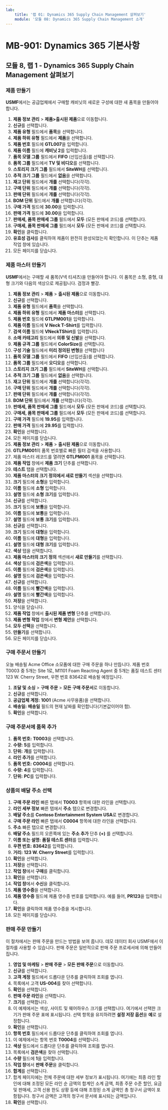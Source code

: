 ```yaml
---
lab:
    title: '랩 01: Dynamics 365 Supply Chain Management 살펴보기'
    module: '모듈 08: Dynamics 365 Supply Chain Management 소개'
---
```


# MB-901: Dynamics 365 기본사항 
## 모듈 8, 랩 1 - Dynamics 365 Supply Chain Management 살펴보기

### 제품 만들기

**USMF**에서는 공급업체에서 구매할 캐비닛의 새로운 구성에 대한 새 품목을 만들어야 합니다. 

1. **제품 정보 관리** > **제품>출시된 제품**으로 이동합니다.
1. **신규**를 선택합니다. 
1. **제품 유형** 필드에서 **품목**을 선택합니다.
1. **제품 하위 유형** 필드에서 **제품**을 선택합니다.
1. **제품 번호** 필드에 **GTL007**을 입력합니다.
1. **제품 이름** 필드에 **캐비닛 2**를 입력합니다. 
1. **품목 모델 그룹** 필드에서 **FIFO** (선입선출)를 선택합니다.
1. **품목 그룹** 필드에서 **TV 및 비디오**를 선택합니다.
1. **스토리지 크기 그룹** 필드에서 **SiteWH**를 선택합니다.
1. **추적 크기 그룹** 필드에서 **없음**을 선택합니다.
1. **재고 단위** 필드에서 **개를** 선택합니다(각각).
1. **구매 단위** 필드에서 **개를** 선택합니다(각각).
1. **판매 단위** 필드에서 **개를** 선택합니다(각각).
1. **BOM 단위** 필드에서 **개를** 선택합니다(각각).
1. **구매 가격** 필드에 **30.00**을 입력합니다.
1. **판매 가격** 필드에 **30.00**을 입력합니다.
1. **판매세, 품목 판매세 그룹** 필드에서 **모두** (모든 판매세 코드)를 선택합니다.
1. **구매세, 품목 판매세 그룹** 필드에서 **모두** (모든 판매세 코드)를 선택합니다.
1. **확인**을 클릭합니다.
1. **유효성 검사**를 클릭하여 제품이 완전히 완성되었는지 확인합니다. 이 단추는 제품 작업 창에 있습니다.
1. 모든 페이지를 닫습니다. 

### 제품 마스터 만들기

**USMF**에서는 구매할 새 품목(V넥 티셔츠)을 만들어야 합니다.  이 품목은 소형, 중형, 대형 크기와 다음의 색상으로 제공됩니다. 검정과 빨강.

1. **제품 정보 관리** > **제품** > **출시된 제품**으로 이동합니다.
1. **신규**를 선택합니다.
1. **제품 유형** 필드에서 **품목**을 선택합니다.
1. **제품 하위 유형** 필드에서 **제품 마스터**를 선택합니다.
1. **제품 번호** 필드에 **GTLPM001**을 입력합니다.
1. **제품 이름** 필드에 **V Neck T-Shirt**를 입력합니다.
1. **검색 이름** 필드에 **VNeckTShirt**를 입력합니다.
1. **소매 카테고리** 필드에서 **의류 및 신발**을 선택합니다.      
1. **제품 규격 그룹** 필드에서 **ColorSize**를 선택합니다.
1. **구성 기술** 필드에서 **미리 정의된 변형**을 선택합니다
1. **품목 모델 그룹** 필드에서 **FIFO** (선입선출)를 선택합니다.
1. **품목 그룹** 필드에서 **오디오**를 선택합니다. 
1. **스토리지 크기 그룹** 필드에서 **SiteWH**를 선택합니다.
1. **추적 크기 그룹** 필드에서 **없음**을 선택합니다.
1. **재고 단위** 필드에서 **개를** 선택합니다(각각).
1. **구매 단위** 필드에서 **개를** 선택합니다(각각).
1. **판매 단위** 필드에서 **개를** 선택합니다(각각).
1. **BOM 단위** 필드에서 **개를** 선택합니다(각각).
1. **판매세, 품목 판매세 그룹** 필드에서 **모두** (모든 판매세 코드)를 선택합니다.
1. **구매세, 품목 판매세 그룹** 필드에서 **모두** (모든 판매세 코드)를 선택합니다.
1. **구매 가격** 필드에 **19.95**를 입력합니다.
1. **판매 가격** 필드에 **29.95**를 입력합니다.
1. **확인**을 선택합니다. 
1. 모든 페이지를 닫습니다.
1. **제품 정보 관리** > **제품** > **출시된 제품**으로 이동합니다.
1. **GTLPM001**의 품목 번호별로 빠른 필터 검색을 사용합니다.
1. 제품 마스터 레코드를 열려면 **GTLPM001** 품목을 선택합니다.
1. **제품 작업** 창에서 **제품 크기** 단추를 선택합니다.
1. **테스트** 탭을 선택합니다.
1. **제품 마스터의 크기 정의에서 새로 만들기** 섹션을 선택합니다.
1. **크기** 필드에 **소형**을 입력합니다.
1. **이름** 필드에 **소형** 입력합니다.
1. **설명** 필드에 **소형 크기**를 입력합니다.
1. **신규**를 선택합니다.
1. **크기** 필드에 **보통**을 입력합니다.
1. **이름** 필드에 **보통**을 입력합니다.
1. **설명** 필드에 **보통 크기**를 입력합니다.
1. **신규**를 선택합니다.
1. **크기** 필드에 **대형**을 입력합니다.
1. **이름** 필드에 **대형**을 입력합니다.
1. **설명** 필드에 **대형 크기**를 입력합니다.
1. **색상** 탭을 선택합니다.
1. **제품 마스터의 크기 정의** 섹션에서 **새로 만들기**를 선택합니다.
1. **색상** 필드에 **검은색**을 입력합니다.
1. **이름** 필드에 **검은색**을 입력합니다.
1. **설명** 필드에 **검은색**을 입력합니다.
1. **신규**를 선택합니다.
1. **이름** 필드에 **빨간색**을 입력합니다.
1. **설명** 필드에 **빨간색**을 입력합니다.
1. **저장**을 선택합니다.
1. 양식을 닫습니다.
1. **제품 작업** 창에서 **출시된 제품 변형** 단추를 선택합니다.
1. **제품 변형 작업** 창에서 **변형 제안**을 선택합니다.
1. **모두 선택**을 선택합니다.
1. **만들기**를 선택합니다.
1. 모든 페이지를 닫습니다.  

### 구매 주문서 만들기

오늘 배송될 Acme Office 소모품에 대한 구매 주문을 하나 만듭니다. 제품 번호 T0003 중 5개는 Site 1로, M1101 Foam Reacting Agent 중 5개는 품질 테스트 센터 123 W. Cherry Street, 우편 번호 83642로 배송될 예정입니다.

1. **조달 및 소싱** > **구매 주문** > **모든 구매 주문서**로 이동합니다.
1. **신규**를 선택합니다.
1. **공급업체 계정:** **1001** (Acme 사무용품)을 선택합니다.
1. **배송일:** **배송일** 필드의 현재 날짜를 확인합니다(기본값이어야 함).
1. **확인**을 선택합니다.

### 구매 주문서에 품목 추가

1. **품목 번호:** **T0003**을 선택합니다.
1. **수량:** **5**를 입력합니다.
1. **단위:** **개**를 입력합니다.
1. **라인 추가**를 선택합니다.
1. **품목 번호:** **C0004**를 선택합니다.
1. **수량:** **4**를 입력합니다.
1. **단위:** **PC**를 입력합니다.

### 상품의 배달 주소 선택

1. **구매 주문 라인** 빠른 탭에서 **T0003** 항목에 대한 라인을 선택합니다.
1. **라인 세부 정보** 빠른 탭에서 **주소** 탭으로 변경합니다.
1. **배달 주소**를 **Contoso Entertainment System USA**로 변경합니다.
1. **구매 주문 라인** 빠른 탭에서 **C0004** 항목에 대한 라인을 선택합니다.
1. **주소** 빠른 탭으로 변경합니다.  
1. **배달 주소** 필드의 오른쪽에 있는 **주소 추가** 단추 **(+)** 를 선택합니다.
1. **이름 또는 설명:** **품질 테스트 센터**를 입력합니다.
1. **우편 번호:** **83642**를 입력합니다.
1. **거리:** **123 W. Cherry Street**를 입력합니다.
1. **확인**을 선택합니다.
1. **저장**을 선택합니다.
1. **작업 창**에서 **구매**를 클릭합니다.  
1. **확인**을 선택합니다.
1. **작업 창**에서 **수신**을 클릭합니다.
1. **제품 영수증**을 선택합니다.
1. **제품 영수증** 필드에 제품 영수증 번호를 입력합니다. 예를 들어, **PR123**을 입력합니다.
1. **확인**을 클릭하여 제품 영수증을 게시합니다.  
1. 모든 페이지를 닫습니다.  

### 판매 주문 만들기

이 절차에서는 판매 주문을 만드는 방법을 보여 줍니다. 데모 데이터 회사 USMF에서 이 절차를 사용할 수 있습니다. 판매 주문은 일반적으로 판매 주문 프로세서에 의해 만들어집니다.

1. **영업 및 마케팅** > **판매 주문** > **모든 판매 주문**으로 이동합니다.
1. **신규**를 선택합니다.
1. **고객 계정** 필드에서 드롭다운 단추를 클릭하여 조회를 엽니다.
1. 목록에서 고객 **US-004**를 찾아 선택합니다.
1. **확인**을 선택합니다.
1. **판매 주문 라인**을 선택합니다.
1. **크기**를 선택합니다.
1. 이 예제에서는 색상, 사이트 및 웨어하우스 크기를 선택합니다. 여기에서 선택한 크기가 판매 주문 표에 표시됩니다. 선택 항목을 유지하려면 **설정 저장 옵션**을 **예**로 설정합니다.
1. **확인**을 선택합니다.
1. **항목 번호** 필드에서 드롭다운 단추를 클릭하여 조회를 엽니다.
1. 이 예제에서는 항목 번호 **T0004**를 선택합니다.
1. **색상** 필드에서 드롭다운 단추를 클릭하여 조회를 엽니다.
1. 목록에서 **검은색**을 찾아 선택합니다.
1. **수량** 필드에 **1**을 입력합니다.
1. **작업 창**에서 **판매 주문**을 클릭합니다.
1. **합계**를 선택합니다.
1. 합계 페이지에는 전체 주문에 대한 세부 정보가 표시됩니다. 여기에는 최종 라인 할인에 대해 조정된 모든 라인 순 금액의 합계인 소계 금액, 최종 주문 수준 할인, 요금 및 판매세, 고객 신용 한도 상황 등에 대해 조정된 소계 금액인 총 청구서 금액이 포함됩니다. 청구서 금액은 고객의 청구서 문서에 표시되는 금액입니다.
1. **확인**을 선택합니다.  
